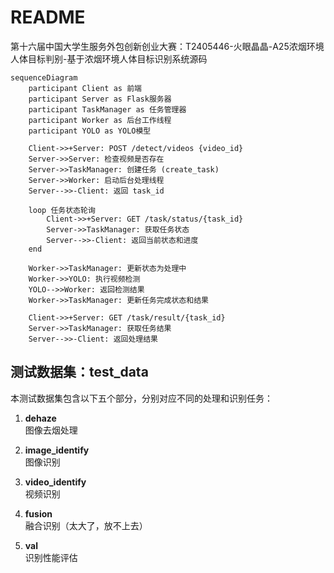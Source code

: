 # README

第十六届中国大学生服务外包创新创业大赛：T2405446-火眼晶晶-A25浓烟环境人体目标判别-基于浓烟环境人体目标识别系统源码

```mermaid
sequenceDiagram
    participant Client as 前端
    participant Server as Flask服务器
    participant TaskManager as 任务管理器
    participant Worker as 后台工作线程
    participant YOLO as YOLO模型

    Client->>+Server: POST /detect/videos {video_id}
    Server->>Server: 检查视频是否存在
    Server->>TaskManager: 创建任务 (create_task)
    Server->>Worker: 启动后台处理线程
    Server-->>-Client: 返回 task_id

    loop 任务状态轮询
        Client->>+Server: GET /task/status/{task_id}
        Server->>TaskManager: 获取任务状态
        Server-->>-Client: 返回当前状态和进度
    end

    Worker->>TaskManager: 更新状态为处理中
    Worker->>YOLO: 执行视频检测
    YOLO-->>Worker: 返回检测结果
    Worker->>TaskManager: 更新任务完成状态和结果

    Client->>+Server: GET /task/result/{task_id}
    Server->>TaskManager: 获取任务结果
    Server-->>-Client: 返回处理结果
```

## 测试数据集：test_data

本测试数据集包含以下五个部分，分别对应不同的处理和识别任务：

1. **dehaze**  
   图像去烟处理

2. **image_identify**  
   图像识别

3. **video_identify**  
   视频识别

4. **fusion**  
   融合识别（太大了，放不上去）

5. **val**  
   识别性能评估
